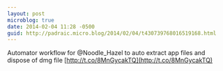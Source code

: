 ```yaml
---
layout: post
microblog: true
date: 2014-02-04 11:28 -0500
guid: http://padraic.micro.blog/2014/02/04/t430739768016519168.html
---
```

Automator workflow for @Noodle_Hazel to auto extract app files and dispose of dmg file [http://t.co/8MnGycakTQ](http://t.co/8MnGycakTQ)
